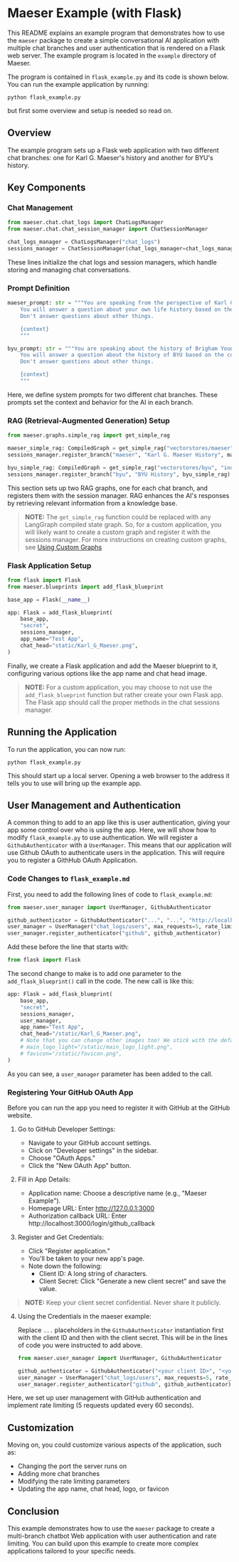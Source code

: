# Maeser Example (with Flask)

This README explains an example program that demonstrates how to use the `maeser` package to create a simple conversational AI application with multiple chat branches and user authentication that is rendered on a Flask web server. The example program is located in the `example` directory of Maeser.

The program is contained in `flask_example.py` and its code is shown below. You can run the example application by running:

```shell
python flask_example.py
```

but first some overview and setup is needed so read on.

## Overview

The example program sets up a Flask web application with two different chat branches: one for Karl G. Maeser's history and another for BYU's history.

## Key Components

### Chat Management

```python
from maeser.chat.chat_logs import ChatLogsManager
from maeser.chat.chat_session_manager import ChatSessionManager

chat_logs_manager = ChatLogsManager("chat_logs")
sessions_manager = ChatSessionManager(chat_logs_manager=chat_logs_manager)
```

These lines initialize the chat logs and session managers, which handle storing and managing chat conversations.

### Prompt Definition

```python
maeser_prompt: str = """You are speaking from the perspective of Karl G. Maeser.
    You will answer a question about your own life history based on the context provided.
    Don't answer questions about other things.

    {context}
    """

byu_prompt: str = """You are speaking about the history of Brigham Young University.
    You will answer a question about the history of BYU based on the context provided.
    Don't answer questions about other things.

    {context}
    """
```

Here, we define system prompts for two different chat branches. These prompts set the context and behavior for the AI in each branch.

### RAG (Retrieval-Augmented Generation) Setup

```python
from maeser.graphs.simple_rag import get_simple_rag

maeser_simple_rag: CompiledGraph = get_simple_rag("vectorstores/maeser", "index", "chat_logs/maeser.db", system_prompt_text=maeser_prompt)
sessions_manager.register_branch("maeser", "Karl G. Maeser History", maeser_simple_rag)

byu_simple_rag: CompiledGraph = get_simple_rag("vectorstores/byu", "index", "chat_logs/byu.db", system_prompt_text=byu_prompt)
sessions_manager.register_branch("byu", "BYU History", byu_simple_rag)
```

This section sets up two RAG graphs, one for each chat branch, and registers them with the session manager. RAG enhances the AI's responses by retrieving relevant information from a knowledge base.

> **NOTE:** The `get_simple_rag` function could be replaced with any LangGraph compiled state graph. So, for a custom application, you will likely want to create a custom graph and register it with the sessions manager. For more instructions on creating custom graphs, see [Using Custom Graphs](./graphs.md)

### Flask Application Setup

```python
from flask import Flask
from maeser.blueprints import add_flask_blueprint

base_app = Flask(__name__)

app: Flask = add_flask_blueprint(
    base_app,
    "secret",
    sessions_manager,
    app_name="Test App",
    chat_head="static/Karl_G_Maeser.png",
)
```

Finally, we create a Flask application and add the Maeser blueprint to it, configuring various options like the app name and chat head image.

> **NOTE:** For a custom application, you may choose to not use the `add_flask_blueprint` function but rather create your own Flask app.
> The Flask app should call the proper methods in the chat sessions manager.

## Running the Application

To run the application, you can now run:

```shell
python flask_example.py
```

This should start up a local server. Opening a web browser to the address it tells you to use will bring up the example app.

## User Management and Authentication

A common thing to add to an app like this is user authentication, giving your app some control over who is using the app. Here, we will show how to modify `flask_example.py` to use authentication. We will register a `GithubAuthenticator` with a `UserManager`. This means that our application will use Github OAuth to authenticate users in the application. This will require you to register a GithHub OAuth Application.

### Code Changes to `flask_example.md`

First, you need to add the following lines of code to `flask_example.md`:

```python
from maeser.user_manager import UserManager, GithubAuthenticator

github_authenticator = GithubAuthenticator("...", "...", "http://localhost:3000/login/github_callback")
user_manager = UserManager("chat_logs/users", max_requests=5, rate_limit_interval=60)
user_manager.register_authenticator("github", github_authenticator)

```

Add these before the line that starts with:

```python
from flask import Flask
```

The second change to make is to add one parameter to the `add_flask_blueprint()` call in the code. The new call is like this:

```python
app: Flask = add_flask_blueprint(
    base_app,
    "secret",
    sessions_manager,
    user_manager,
    app_name="Test App",
    chat_head="/static/Karl_G_Maeser.png",
    # Note that you can change other images too! We stick with the defaults for the logo and favicon.
    # main_logo_light="/static/main_logo_light.png",
    # favicon="/static/favicon.png",
)
```

As you can see, a `user_manager` parameter has been added to the call.

### Registering Your GitHub OAuth App

Before you can run the app you need to register it with GitHub at the GitHub website.

1. Go to GitHub Developer Settings:

   - Navigate to your GitHub account settings.
   - Click on "Developer settings" in the sidebar.
   - Choose "OAuth Apps."
   - Click the "New OAuth App" button.

2. Fill in App Details:

   - Application name: Choose a descriptive name (e.g., "Maeser Example").
   - Homepage URL: Enter http://127.0.0.1:3000
   - Authorization callback URL: Enter http://localhost:3000/login/github_callback

3. Register and Get Credentials:

   - Click "Register application."
   - You'll be taken to your new app's page.
   - Note down the following:
     - Client ID: A long string of characters.
     - Client Secret: Click "Generate a new client secret" and save the value.

> **NOTE:** Keep your client secret confidential. Never share it publicly.

4. Using the Credentials in the maeser example:

   Replace `...` placeholders in the `GithubAuthenticator` instantiation first with the client ID and then with the client secret. This will be in the lines of code you were instructed to add above.

   ```python
   from maeser.user_manager import UserManager, GithubAuthenticator

   github_authenticator = GithubAuthenticator("<your client ID>", "<your client secret>", "http://localhost:3000/login/github_callback")
   user_manager = UserManager("chat_logs/users", max_requests=5, rate_limit_interval=60)
   user_manager.register_authenticator("github", github_authenticator)
   ```

Here, we set up user management with GitHub authentication and implement rate limiting (5 requests updated every 60 seconds).

## Customization

Moving on, you could customize various aspects of the application, such as:

- Changing the port the server runs on
- Adding more chat branches
- Modifying the rate limiting parameters
- Updating the app name, chat head, logo, or favicon

## Conclusion

This example demonstrates how to use the `maeser` package to create a multi-branch chatbot Web application with user authentication and rate limiting. You can build upon this example to create more complex applications tailored to your specific needs.
